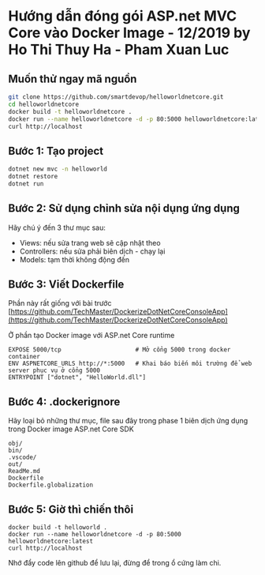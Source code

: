 # Hướng dẫn đóng gói ASP.net MVC Core vào Docker Image - 12/2019 by Ho Thi Thuy Ha - Pham Xuan Luc
## Muốn thử ngay mã nguồn 
```sh
git clone https://github.com/smartdevop/helloworldnetcore.git
cd helloworldnetcore
docker build -t helloworldnetcore .
docker run --name helloworldnetcore -d -p 80:5000 helloworldnetcore:latest
curl http://localhost
```
## Bước 1: Tạo project
```sh
dotnet new mvc -n helloworld
dotnet restore
dotnet run
```

## Bước 2: Sử dụng chỉnh sửa nội dụng ứng dụng
Hãy chú ý đến 3 thư mục sau:
- Views: nếu sửa trang web sẽ cập nhật theo
- Controllers: nếu sửa phải biên dịch - chạy lại
- Models: tạm thời không động đến
## Bước 3: Viết Dockerfile
Phần này rất giống với bài trước [https://github.com/TechMaster/DockerizeDotNetCoreConsoleApp](https://github.com/TechMaster/DockerizeDotNetCoreConsoleApp)

Ở phần tạo Docker image với ASP.net Core runtime
```
EXPOSE 5000/tcp                     # Mở cổng 5000 trong docker container
ENV ASPNETCORE_URLS http://*:5000   # Khai báo biến môi trường để web server phục vụ ở cổng 5000
ENTRYPOINT ["dotnet", "HelloWorld.dll"]
```
## Bước 4: .dockerignore
Hãy loại bỏ những thư mục, file sau đây trong phase 1 biên dịch ứng dụng trong Docker image ASP.net Core SDK
```
obj/
bin/
.vscode/
out/
ReadMe.md
Dockerfile
Dockerfile.globalization
```

## Bước 5: Giờ thì chiến thôi
```
docker build -t helloworld .
docker run --name helloworldnetcore -d -p 80:5000 helloworldnetcore:latest
curl http://localhost
```
Nhớ đẩy code lên github để lưu lại, đừng để trong ổ cứng làm chi.